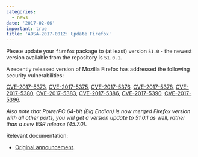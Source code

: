 ```yaml
---
categories:
  - news
date: '2017-02-06'
important: true
title: 'AOSA-2017-0012: Update Firefox'
---
```



Please update your `firefox` package to (at least) version `51.0` - the newest version available from the repository is `51.0.1`.

A recently released version of Mozilla Firefox has addressed the following security vulnerabilities:

[CVE-2017-5373](https://cve.mitre.org/cgi-bin/cvename.cgi?name=CVE-2017-5373), [CVE-2017-5375](https://cve.mitre.org/cgi-bin/cvename.cgi?name=CVE-2017-5375), [CVE-2017-5376](https://cve.mitre.org/cgi-bin/cvename.cgi?name=CVE-2017-5376), [CVE-2017-5378](https://cve.mitre.org/cgi-bin/cvename.cgi?name=CVE-2017-5378), [CVE-2017-5380](https://cve.mitre.org/cgi-bin/cvename.cgi?name=CVE-2017-5380), [CVE-2017-5383](https://cve.mitre.org/cgi-bin/cvename.cgi?name=CVE-2017-5383), [CVE-2017-5386](https://cve.mitre.org/cgi-bin/cvename.cgi?name=CVE-2017-5386), [CVE-2017-5390](https://cve.mitre.org/cgi-bin/cvename.cgi?name=CVE-2017-5390), [CVE-2017-5396](https://cve.mitre.org/cgi-bin/cvename.cgi?name=CVE-2017-5396).

*Also note that PowerPC 64-bit (Big Endian) is now merged Firefox version with all other ports, you will get a version update to 51.0.1 as well, rather than a new ESR release (45.7.0).*

Relevant documentation:

- [Original announcement](https://www.mozilla.org/en-US/security/advisories/mfsa2017-01/).
